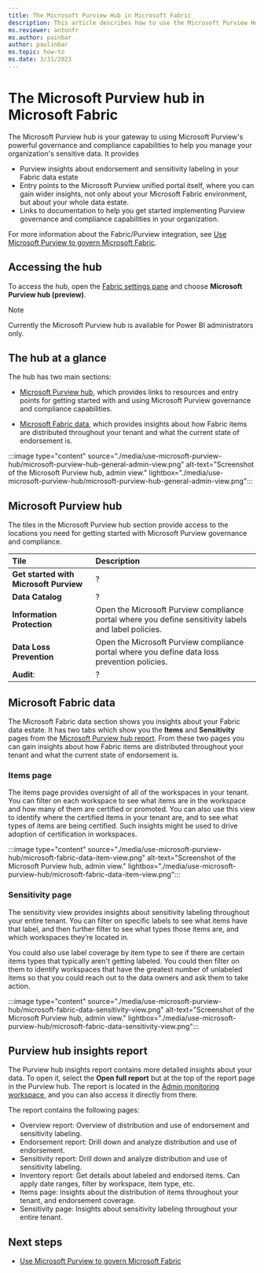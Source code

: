 ```yaml
---
title: The Microsoft Purview Hub in Microsoft Fabric
description: This article describes how to use the Microsoft Purview Hub in Microsoft Fabric to monitor and govern your Microsoft Fabric instance.
ms.reviewer: antonfr
ms.author: painbar
author: paulinbar
ms.topic: how-to 
ms.date: 3/31/2023
---
```


# The Microsoft Purview hub in Microsoft Fabric

The Microsoft Purview hub is your gateway to using Microsoft Purview's powerful governance and compliance capabilities to help you manage your organization's sensitive data. It provides

* Purview insights about endorsement and sensitivity labeling in your Fabric data estate
* Entry points to the Microsoft Purview unified portal itself, where you can gain wider insights, not only about your Microsoft Fabric environment, but about your whole data estate.
* Links to documentation to help you get started implementing Purview governance and compliance capabilities in your organization.

For more information about the Fabric/Purview integration, see [Use Microsoft Purview to govern Microsoft Fabric](./microsoft-purview-fabric.md).

## Accessing the hub

To access the hub, open the [Fabric settings pane](../get-started/fabric-settings.md#open-the-fabric-settings-pane) and choose **Microsoft Purview hub (preview)**.

> [!NOTE]
> Currently the Microsoft Purview hub is available for Power BI administrators only.

## The hub at a glance

The hub has two main sections:

* [Microsoft Purview hub](#microsoft-purview-hub), which provides links to resources and entry points for getting started with and using Microsoft Purview governance and compliance capabilities.

* [Microsoft Fabric data](#get-insights-about-your-fabric-data-estate), which provides insights about how Fabric items are distributed throughout your tenant and what the current state of endorsement is.

:::image type="content" source="./media/use-microsoft-purview-hub/microsoft-purview-hub-general-admin-view.png" alt-text="Screenshot of the Microsoft Purview hub, admin view." lightbox="./media/use-microsoft-purview-hub/microsoft-purview-hub-general-admin-view.png":::

## Microsoft Purview hub

The tiles in the Microsoft Purview hub section provide access to the locations you need for getting started with Microsoft Purview governance and compliance.

|Tile |Description|
|:--------|:--------------|
|**Get started with Microsoft Purview**| ?|
|**Data Catalog**| ?|
|**Information Protection**| Open the Microsoft Purview compliance portal where you define sensitivity labels and label policies.|
|**Data Loss Prevention**| Open the Microsoft Purview compliance portal where you define data loss prevention policies.|
|**Audit**:|?|

## Microsoft Fabric data

The Microsoft Fabric data section shows you insights about your Fabric data estate. It has two tabs which show you the **Items** and **Sensitivity** pages from the [Microsoft Purview hub report](#purview-hub-insights-report). From these two pages you can gain insights about how Fabric items are distributed throughout your tenant and what the current state of endorsement is.

### Items page

The items page provides oversight of all of the workspaces in your tenant. You can filter on each workspace to see what items are in the workspace and how many of them are certified or promoted. You can also use this view to identify where the certified items in your tenant are, and to see what types of items are being certified. Such insights might be used to drive adoption of certification in workspaces.

:::image type="content" source="./media/use-microsoft-purview-hub/microsoft-fabric-data-item-view.png" alt-text="Screenshot of the Microsoft Purview hub, admin view." lightbox="./media/use-microsoft-purview-hub/microsoft-fabric-data-item-view.png":::

### Sensitivity page

The sensitivity view provides insights about sensitivity labeling throughout your entire tenant. You can filter on specific labels to see what items have that label, and then further filter to see what types those items are, and which workspaces they’re located in.

You could also use label coverage by item type to see if there are certain items types that typically aren't getting labeled. You could then filter on them to identify workspaces that have the greatest number of unlabeled items so that you could reach out to the data owners and ask them to take action.

:::image type="content" source="./media/use-microsoft-purview-hub/microsoft-fabric-data-sensitivity-view.png" alt-text="Screenshot of the Microsoft Purview hub, admin view." lightbox="./media/use-microsoft-purview-hub/microsoft-fabric-data-sensitivity-view.png":::

## Purview hub insights report

The Purview hub insights report contains more detailed insights about your data. To open it, select the  **Open full report** but at the top of the report page in the Purview hub. The report is located in the [Admin monitoring workspace](../admin/admin-monitoring.md), and you can also access it directly from there.

The report contains the following pages:

* Overview report: Overview of distribution and use of endorsement and sensitivity labeling.
* Endorsement report: Drill down and analyze distribution and use of endorsement.
* Sensitivity report: Drill down and analyze distribution and use of sensitivity labeling.
* Inventory report: Get details about labeled and endorsed items. Can apply date ranges, filter by workspace, item type, etc.
* Items page: Insights about the distribution of items throughout your tenant, and endorsement coverage.
* Sensitivity page: Insights about sensitivity labeling throughout your entire tenant.

## Next steps

* [Use Microsoft Purview to govern Microsoft Fabric](./microsoft-purview-fabric)